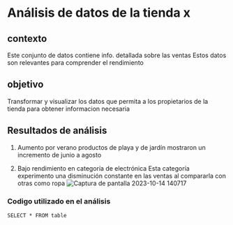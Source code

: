# Análisis de datos de la tienda x

## contexto
Este conjunto de datos contiene info. detallada sobre las ventas
Estos datos son relevantes para comprender el rendimiento

## objetivo
Transformar y visualizar los datos que permita a los propietarios de la tienda para obtener informacion necesaria

## Resultados de análisis
1. Aumento por verano
   productos de playa y de jardín mostraron un incremento de junio a agosto

3. Bajo rendimiento en categoría de electrónica
   Esta categoría experimento una disminución constante en las ventas al compararla con otras como ropa
   ![Captura de pantalla 2023-10-14 140717](https://github.com/luismacias110/MicrosoftExcel/assets/174209135/4003e962-5b7e-48f8-ba9b-4154f827a64a)

### Codigo utilizado en el análisis
``` SELECT * FROM table ```
